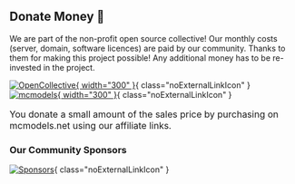 ## Donate Money :money_with_wings:

We are part of the non-profit open source collective!
Our monthly costs (server, domain, software licences) are paid by our community. Thanks to them for making this project
possible!
Any additional money has to be re-invested in the project.

[![OpenCollective](https://opencollective.com/betonquest/donate/button@2x.png?color=blue){ width="300" }](https://opencollective.com/betonquest){ class="noExternalLinkIcon" }
[![mcmodels](https://github.com/BetonQuest/BetonQuest/blob/master/docs/_media/content/Participate/Overview/mcmodels.png?raw=true){ width="300" }](https://mcmodels.net/?wpam_id=3){ class="noExternalLinkIcon" }

<p style="font-size:medium;">You donate a small amount of the sales price by purchasing on mcmodels.net using our affiliate links. </p>

### Our Community Sponsors

[![Sponsors](https://opencollective.com/betonquest/backers.svg?&button=false&avatarHeight=70&width=1000)](https://opencollective.com/betonquest#category-CONTRIBUTE){ class="noExternalLinkIcon" }
